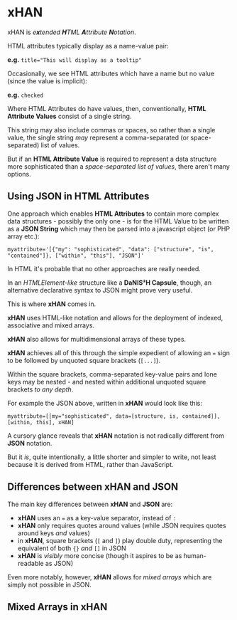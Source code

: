 # xHAN
xHAN is *e**x**tended **H**TML **A**ttribute **N**otation*.

HTML attributes typically display as a name-value pair:

**e.g.** `title="This will display as a tooltip"`

Occasionally, we see HTML attributes which have a name but no value (since the value is implicit):

**e.g.** `checked`

Where HTML Attributes do have values, then, conventionally, **HTML Attribute Values** consist of a single string.

This string may also include commas or spaces, so rather than a single value, the single string *may* represent a comma-separated (or space-separated) list of values.

But if an **HTML Attribute Value** is required to represent a data structure more sophisticated than a *space-separated list of values*, there aren't many options.

## Using JSON in HTML Attributes
One approach which enables **HTML Attributes** to contain more complex data structures - possibly the only one - is for the HTML Value to be written as a **JSON String** which may then be parsed into a javascript object (or PHP array etc.):

    myattribute='[{"my": "sophisticated", "data": ["structure", "is", "contained"]}, ["within", "this"], "JSON"]'
    
In HTML it's probable that no other approaches are really needed.

In an *HTMLElement-like* structure like a **DaNIS³H Capsule**,  though, an alternative declarative syntax to JSON might prove very useful.

This is where **xHAN** comes in.

**xHAN** uses HTML-like notation and allows for the deployment of indexed, associative and mixed arrays.

**xHAN** also allows for multidimensional arrays of these types.

**xHAN** achieves all of this through the simple expedient of allowing an `=` sign to be followed by unquoted square brackets (`[...]`).

Within the square brackets, comma-separated key-value pairs and lone keys may be nested - and nested within additional unquoted square brackets *to any depth*.

For example the JSON above, written in **xHAN** would look like this:

    myattribute=[[my="sophisticated", data=[structure, is, contained]], [within, this], xHAN]
    
A cursory glance reveals that **xHAN** notation is not radically different from **JSON** notation.

But it *is*, quite intentionally, a little shorter and simpler to write, not least because it is derived from HTML, rather than JavaScript.

## Differences between xHAN and JSON

The main key differences between **xHAN** and **JSON** are:

 - **xHAN** uses an `=` as a key-value separator, instead of `: `
 - **xHAN** only requires quotes around values (while JSON requires quotes around keys *and* values)
 - in **xHAN**, square brackets (`[` and `]`) play double duty, representing the equivalent of both `{}` *and* `[]` in JSON
 - **xHAN** is *visibly* more concise (though it aspires to be as human-readable as JSON)

Even more notably, however, **xHAN** allows for *mixed arrays* which are simply not possible in JSON.

## Mixed Arrays in xHAN
